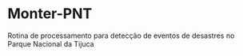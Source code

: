# Monter-PNT
Rotina de processamento para detecção de eventos de desastres no Parque Nacional da Tijuca
